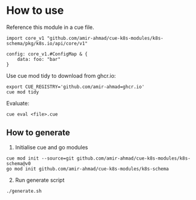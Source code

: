 # How to use

Reference this module in a cue file.

```
import core_v1 "github.com/amir-ahmad/cue-k8s-modules/k8s-schema/pkg/k8s.io/api/core/v1"

config: core_v1.#ConfigMap & {
    data: foo: "bar"
}
```

Use cue mod tidy to download from ghcr.io:

```
export CUE_REGISTRY='github.com/amir-ahmad=ghcr.io'
cue mod tidy
```

Evaluate:

```
cue eval <file>.cue
```

## How to generate

1. Initialise cue and go modules

```
cue mod init --source=git github.com/amir-ahmad/cue-k8s-modules/k8s-schema@v0
go mod init github.com/amir-ahmad/cue-k8s-modules/k8s-schema
```

2. Run generate script

```
./generate.sh
```

